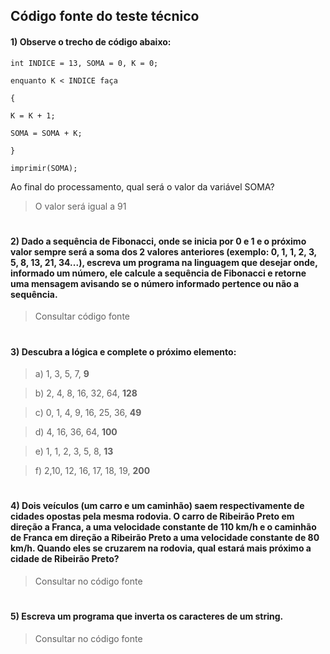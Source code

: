 ## Código fonte do teste técnico

#### 1) Observe o trecho de código abaixo:

```
int INDICE = 13, SOMA = 0, K = 0;

enquanto K < INDICE faça

{

K = K + 1;

SOMA = SOMA + K;

}

imprimir(SOMA);
```


Ao final do processamento, qual será o valor da variável SOMA?
> O valor será igual a 91
#
#
#### 2) Dado a sequência de Fibonacci, onde se inicia por 0 e 1 e o próximo valor sempre será a soma dos 2 valores anteriores (exemplo: 0, 1, 1, 2, 3, 5, 8, 13, 21, 34...), escreva um programa na linguagem que desejar onde, informado um número, ele calcule a sequência de Fibonacci e retorne uma mensagem avisando se o número informado pertence ou não a sequência.
> Consultar código fonte
#
#
#### 3) Descubra a lógica e complete o próximo elemento:
>a) 1, 3, 5, 7, __9__

>b) 2, 4, 8, 16, 32, 64, __128__

>c) 0, 1, 4, 9, 16, 25, 36, __49__

>d) 4, 16, 36, 64, __100__

>e) 1, 1, 2, 3, 5, 8, __13__

>f) 2,10, 12, 16, 17, 18, 19, __200__
#
#
#### 4) Dois veículos (um carro e um caminhão) saem respectivamente de cidades opostas pela mesma rodovia. O carro de Ribeirão Preto em direção a Franca, a uma velocidade constante de 110 km/h e o caminhão de Franca em direção a Ribeirão Preto a uma velocidade constante de 80 km/h. Quando eles se cruzarem na rodovia, qual estará mais próximo a cidade de Ribeirão Preto?
> Consultar no código fonte
#
#
#### 5) Escreva um programa que inverta os caracteres de um string.
> Consultar no código fonte